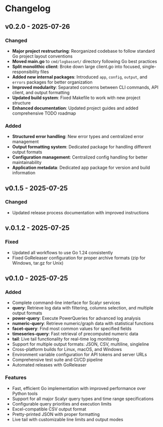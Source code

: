 # Changelog

## v0.2.0 - 2025-07-26

### Changed
- **Major project restructuring**: Reorganized codebase to follow standard Go project layout conventions
- **Moved main.go** to `cmd/logbasset/` directory following Go best practices
- **Split monolithic client**: Broke down large client.go into focused, single-responsibility files
- **Added new internal packages**: Introduced `app`, `config`, `output`, and `errors` packages for better organization
- **Improved modularity**: Separated concerns between CLI commands, API client, and output formatting
- **Updated build system**: Fixed Makefile to work with new project structure
- **Enhanced documentation**: Updated project guides and added comprehensive TODO roadmap

### Added
- **Structured error handling**: New error types and centralized error management
- **Output formatting system**: Dedicated package for handling different output formats
- **Configuration management**: Centralized config handling for better maintainability
- **Application metadata**: Dedicated app package for version and build information

## v0.1.5 - 2025-07-25

### Changed
- Updated release process documentation with improved instructions

## v.0.1.2 - 2025-07-25

### Fixed
- Updated all workflows to use Go 1.24 consistently
- Fixed GoReleaser configuration for proper archive formats (zip for Windows, tar.gz for Unix)

## v0.1.0 - 2025-07-25

### Added
- Complete command-line interface for Scalyr services
- **query**: Retrieve log data with filtering, columns selection, and multiple output formats
- **power-query**: Execute PowerQueries for advanced log analysis 
- **numeric-query**: Retrieve numeric/graph data with statistical functions
- **facet-query**: Find most common values for specified fields
- **timeseries-query**: Fast retrieval of precomputed numeric data
- **tail**: Live tail functionality for real-time log monitoring
- Support for multiple output formats: JSON, CSV, multiline, singleline
- Cross-platform builds for Linux, macOS, and Windows
- Environment variable configuration for API tokens and server URLs
- Comprehensive test suite and CI/CD pipeline
- Automated releases with GoReleaser

### Features
- Fast, efficient Go implementation with improved performance over Python tools
- Support for all major Scalyr query types and time range specifications
- Configurable query priorities and execution limits
- Excel-compatible CSV output format
- Pretty-printed JSON with proper formatting
- Live tail with customizable line limits and output modes
